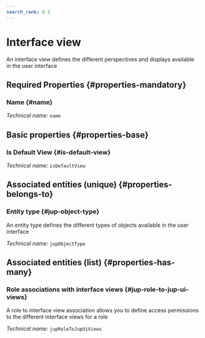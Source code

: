 ```yaml
---
search_rank: 0.5
---    
```

# Interface view
<!--- THIS FILE IS GENERATED PLEASE DO NOT EDIT IT DIRECTLY --->

An interface view defines the different perspectives and displays available in the user interface 

<OH code="jupUiView"/>




## Required Properties {#properties-mandatory}
    
### Name {#name}



*Technical name:* ```name```
<PH code="jupUiView:name"/>

    


## Basic properties {#properties-base}
    
### Is Default View {#is-default-view}



*Technical name:* ```isDefaultView```
<PH code="jupUiView:isDefaultView"/>

    

## Associated entities (unique) {#properties-belongs-to}

### Entity type {#jup-object-type}

An entity type defines the different types of objects available in the user interface

*Technical name:* ```jupObjectType```
<PH code="jupUiView:jupObjectType"/>


## Associated entities (list) {#properties-has-many}

### Role associations with interface views {#jup-role-to-jup-ui-views}

A role to interface view association allows you to define access permissions to the different interface views for a role

*Technical name:* ```jupRoleToJupUiViews```
<PH code="jupUiView:jupRoleToJupUiViews"/>




